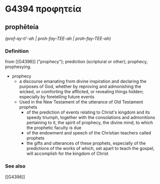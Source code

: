 # G4394 προφητεία

## prophēteía

_(prof-ay-ti'-ah | proh-fay-TEE-ah | proh-fay-TEE-ah)_

### Definition

from [[G4396]] ("prophecy"); prediction (scriptural or other); prophecy, prophesying.

- prophecy
  - a discourse emanating from divine inspiration and declaring the purposes of God, whether by reproving and admonishing the wicked, or comforting the afflicted, or revealing things hidden; especially by foretelling future events
  - Used in the New Testament of the utterance of Old Testament prophets
    - of the prediction of events relating to Christ's kingdom and its speedy triumph, together with the consolations and admonitions pertaining to it, the spirit of prophecy, the divine mind, to which the prophetic faculty is due
    - of the endowment and speech of the Christian teachers called prophets
    - the gifts and utterances of these prophets, especially of the predictions of the works of which, set apart to teach the gospel, will accomplish for the kingdom of Christ

### See also

[[G4396]]

